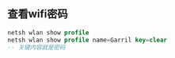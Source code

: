 

## 查看wifi密码

```sql
netsh wlan show profile
netsh wlan show profile name=Garril key=clear
-- 关键内容就是密码
```

